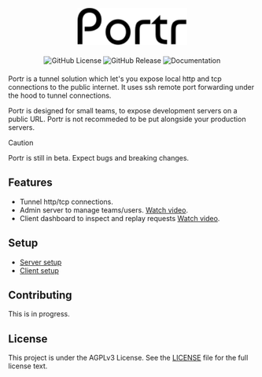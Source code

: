 
<div align="center" style="margin-bottom: 20px">
  <img src="docs/src/assets/logo.svg" height="75px">
</div>

<div align="center" style="margin-bottom: 20px">
  <img alt="GitHub License" src="https://img.shields.io/github/license/amalshaji/portr">
  <img alt="GitHub Release" src="https://img.shields.io/github/v/release/amalshaji/portr">
  <img alt="Documentation" src="https://img.shields.io/badge/Documentation-portr.dev-0096FF?link=https%3A%2F%2Fportr.dev">
</div>

Portr is a tunnel solution which let's you expose local http and tcp connections to the public internet. It uses ssh remote port forwarding under the hood to tunnel connections.

Portr is designed for small teams, to expose development servers on a public URL. Portr is not recommeded to be put alongside your production servers.

> [!CAUTION]
> Portr is still in beta. Expect bugs and breaking changes.

## Features

- Tunnel http/tcp connections.
- Admin server to manage teams/users. [Watch video](https://youtu.be/P37la8DjrzA).
- Client dashboard to inspect and replay requests [Watch video](https://youtu.be/hhbte2JI3qk).

## Setup

- [Server setup](https://portr.dev/server/)
- [Client setup](https://portr.dev/client/installation/)

## Contributing

This is in progress.

## License

This project is under the AGPLv3 License. See the [LICENSE](/LICENSE) file for the full license text.
